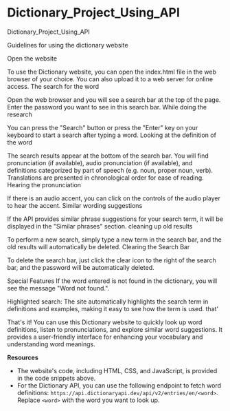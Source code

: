 # Dictionary_Project_Using_API
Dictionary_Project_Using_API


Guidelines for using the dictionary website

Open the website

To use the Dictionary website, you can open the index.html file in the web browser of your choice. You can also upload it to a web server for online access.
The search for the word

Open the web browser and you will see a search bar at the top of the page. Enter the password you want to see in this search bar.
While doing the research

You can press the "Search" button or press the "Enter" key on your keyboard to start a search after typing a word.
Looking at the definition of the word

The search results appear at the bottom of the search bar.
You will find pronunciation (if available), audio pronunciation (if available), and definitions categorized by part of speech (e.g. noun, proper noun, verb).
Translations are presented in chronological order for ease of reading.
Hearing the pronunciation

If there is an audio accent, you can click on the controls of the audio player to hear the accent.
Similar wording suggestions

If the API provides similar phrase suggestions for your search term, it will be displayed in the "Similar phrases" section.
cleaning up old results

To perform a new search, simply type a new term in the search bar, and the old results will automatically be deleted.
Clearing the Search Bar

To delete the search bar, just click the clear icon to the right of the search bar, and the password will be automatically deleted.

Special Features
If the word entered is not found in the dictionary, you will see the message "Word not found.".

Highlighted search: The site automatically highlights the search term in definitions and examples, making it easy to see how the term is used.
that'

That's it! You can use this Dictionary website to quickly look up word definitions, listen to pronunciations, and explore similar word suggestions. It provides a user-friendly interface for enhancing your vocabulary and understanding word meanings.

**Resources**

- The website's code, including HTML, CSS, and JavaScript, is provided in the code snippets above.
- For the Dictionary API, you can use the following endpoint to fetch word definitions: `https://api.dictionaryapi.dev/api/v2/entries/en/<word>`. Replace `<word>` with the word you want to look up.

 
